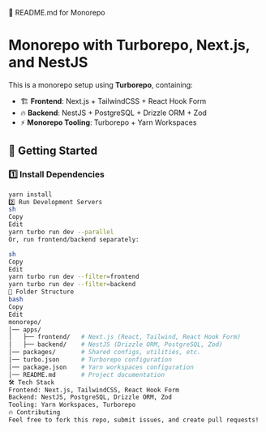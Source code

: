 📌 README.md for Monorepo

# Monorepo with Turborepo, Next.js, and NestJS

This is a monorepo setup using **Turborepo**, containing:
- 🏗️ **Frontend**: Next.js + TailwindCSS + React Hook Form
- 🔥 **Backend**: NestJS + PostgreSQL + Drizzle ORM + Zod
- ⚡ **Monorepo Tooling**: Turborepo + Yarn Workspaces

## 🚀 Getting Started

### 1️⃣ Install Dependencies
```sh
yarn install
2️⃣ Run Development Servers
sh
Copy
Edit
yarn turbo run dev --parallel
Or, run frontend/backend separately:

sh
Copy
Edit
yarn turbo run dev --filter=frontend
yarn turbo run dev --filter=backend
📂 Folder Structure
bash
Copy
Edit
monorepo/
│── apps/
│   ├── frontend/   # Next.js (React, Tailwind, React Hook Form)
│   ├── backend/    # NestJS (Drizzle ORM, PostgreSQL, Zod)
│── packages/       # Shared configs, utilities, etc.
│── turbo.json      # Turborepo configuration
│── package.json    # Yarn workspaces configuration
│── README.md       # Project documentation
🛠️ Tech Stack
Frontend: Next.js, TailwindCSS, React Hook Form
Backend: NestJS, PostgreSQL, Drizzle ORM, Zod
Tooling: Yarn Workspaces, Turborepo
🔥 Contributing
Feel free to fork this repo, submit issues, and create pull requests!